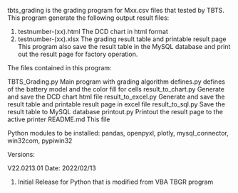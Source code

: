 tbts_grading is the grading program for Mxx.csv files that tested by TBTS.
This program generate the following output result files:
  1. testnumber-(xx).html    The DCD chart in html format
  2. testnumber-(xx).xlsx    The grading result table and printable result page
This program also save the result table in the MySQL database and print out
the result page for factory operation.

The files contained in this program:

TBTS_Grading.py     Main program with grading algorithm
defines.py          defines of the battery model and the color fill for cells
result_to_chart.py  Generate and save the DCD chart html file
result_to_excel.py  Generate and save the result table and printable result
                    page in excel file 
result_to_sql.py    Save the result table to MySQL database
printout.py         Printout the result page to the active printer
README.md           This file

Python modules to be installed:
pandas, openpyxl, plotly, mysql_connector, win32com, pypiwin32

Versions:

V22.0213.01
Date: 2022/02/13
 1. Initial Release for Python that is modified from VBA TBGR program
